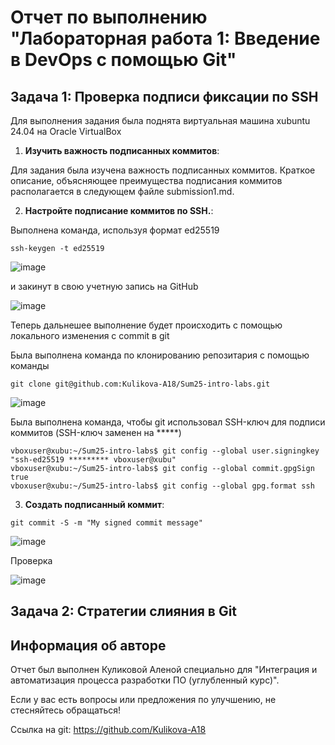 # Отчет по выполнению "Лабораторная работа 1: Введение в DevOps с помощью Git"

## Задача 1: Проверка подписи фиксации по SSH

Для выполнения задания была поднята виртуальная машина xubuntu 24.04 на Oracle VirtualBox

1. **Изучить важность подписанных коммитов**:

Для задания была изучена важность подписанных коммитов. Краткое описание, объясняющее преимущества подписания коммитов располагается в следующем файле submission1.md.

2. **Настройте подписание коммитов по SSH.**:

Выполнена команда, используя формат ed25519

```
ssh-keygen -t ed25519
```

![image](https://github.com/user-attachments/assets/b88debd7-b067-483b-b1ed-6a4017278d63)

и закинут в свою учетную запись на GitHub

![image](https://github.com/user-attachments/assets/dd9fef10-2d4d-4360-80b0-6905c3eeb25f)

Теперь дальнешее выполнение будет происходить с помощью локального изменения с commit в git

Была выполнена команда по клонированию репозитария с помощью команды

```
git clone git@github.com:Kulikova-A18/Sum25-intro-labs.git
```

![image](https://github.com/user-attachments/assets/ee1cbf6a-73a3-4b25-a218-74b75c2fdcef)


Была выполнена команда, чтобы git использовал SSH-ключ для подписи коммитов (SSH-ключ заменен на *****)

```
vboxuser@xubu:~/Sum25-intro-labs$ git config --global user.signingkey "ssh-ed25519 ********* vboxuser@xubu"
vboxuser@xubu:~/Sum25-intro-labs$ git config --global commit.gpgSign true
vboxuser@xubu:~/Sum25-intro-labs$ git config --global gpg.format ssh
```

3. **Создать подписанный коммит**:

```
git commit -S -m "My signed commit message"
```

![image](https://github.com/user-attachments/assets/089c70ab-6e3f-4ca8-89b3-412da15d7497)

Проверка

![image](https://github.com/user-attachments/assets/eac4736e-4d35-4dba-ab57-4a1dfe3c5623)

  
## Задача 2: Стратегии слияния в Git


## Информация об авторе

Отчет был выполнен Куликовой Аленой специально для "Интеграция и автоматизация процесса разработки ПО (углубленный курс)".

Если у вас есть вопросы или предложения по улучшению, не стесняйтесь обращаться!

Ссылка на git: https://github.com/Kulikova-A18
